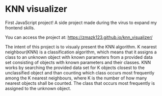 # KNN visualizer

First JavaScript project! A side project made during the virus to expand my frontend skills.

You can access the project at: https://zmazk123.github.io/knn_visualizer/

The intent of this project is to visualy present the KNN algorithm.
K nearest neighbour(KNN) is a classification algorithm, which
means that it assigns a class to an unknown object with known parameters from a provided data set consisting of objects with known parameters and their
classes. KNN works by searching the provided data set for K objects closest to the unclassified object and than counting which class occurs most
frequently among the K nearest neighbours, where K is the number of how many nearest objects shall be counted. The class that occurs most frequently is
assigned to the unknown object.
